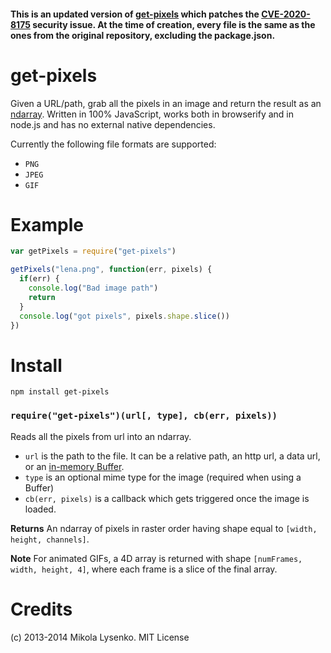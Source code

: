 #### This is an updated version of [get-pixels](https://github.com/scijs/get-pixels) which patches the [CVE-2020-8175](https://github.com/advisories/GHSA-w7q9-p3jq-fmhm) security issue. At the time of creation, every file is the same as the ones from the original repository, excluding the package.json.

get-pixels
==========
Given a URL/path, grab all the pixels in an image and return the result as an [ndarray](https://github.com/mikolalysenko/ndarray).  Written in 100% JavaScript, works both in browserify and in node.js and has no external native dependencies.

Currently the following file formats are supported:

* `PNG`
* `JPEG`
* `GIF`

Example
=======

```javascript
var getPixels = require("get-pixels")

getPixels("lena.png", function(err, pixels) {
  if(err) {
    console.log("Bad image path")
    return
  }
  console.log("got pixels", pixels.shape.slice())
})
```

Install
=======

    npm install get-pixels

### `require("get-pixels")(url[, type], cb(err, pixels))`
Reads all the pixels from url into an ndarray.

* `url` is the path to the file.  It can be a relative path, an http url, a data url, or an [in-memory Buffer](http://nodejs.org/api/buffer.html).
* `type` is an optional mime type for the image (required when using a Buffer)
* `cb(err, pixels)` is a callback which gets triggered once the image is loaded.

**Returns** An ndarray of pixels in raster order having shape equal to `[width, height, channels]`.

**Note** For animated GIFs, a 4D array is returned with shape `[numFrames, width, height, 4]`, where each frame is a slice of the final array.

Credits
=======
(c) 2013-2014 Mikola Lysenko. MIT License
